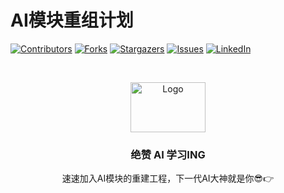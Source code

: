 # AI模块重组计划

<!-- PROJECT SHIELDS -->

[![Contributors][contributors-shield]][contributors-url]
[![Forks][forks-shield]][forks-url]
[![Stargazers][stars-shield]][stars-url]
[![Issues][issues-shield]][issues-url]
[![LinkedIn][linkedin-shield]][linkedin-url]

<!-- PROJECT LOGO -->
<br />

<p align="center">
  <a href="https://github.com/LittleFish0403/neoAI_Module">
    <img src="images/kx_background.png" alt="Logo" width="120" height="80">
  </a>

  <h3 align="center">绝赞 AI 学习ING</h3>
  <p align="center">
    速速加入AI模块的重建工程，下一代AI大神就是你😎👉
    <br />


</p>


<!-- links -->
[your-project-path]:LittleFish0403/neoAI_Module
[contributors-shield]: https://img.shields.io/github/contributors/LittleFish0403/neoAI_Module.svg?style=flat-square
[contributors-url]: https://github.com/LittleFish0403/neoAI_Module/graphs/contributors
[forks-shield]: https://img.shields.io/github/forks/LittleFish0403/neoAI_Module.svg?style=flat-square
[forks-url]: https://github.com/LittleFish0403/neoAI_Module/network/members
[stars-shield]: https://img.shields.io/github/stars/LittleFish0403/neoAI_Module.svg?style=flat-square
[stars-url]: https://github.com/LittleFish0403/neoAI_Module/stargazers
[issues-shield]: https://img.shields.io/github/issues/LittleFish0403/neoAI_Module.svg?style=flat-square
[issues-url]: https://img.shields.io/github/issues/LittleFish0403/neoAI_Module.svg
[linkedin-shield]: https://img.shields.io/badge/My_Blog-blue
[linkedin-url]: https://littlefish0403.github.io/
